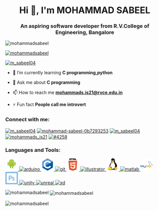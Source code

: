 <h1 align="center">Hi 👋, I'm MOHAMMAD SABEEL</h1>
<h3 align="center">An aspiring software developer from R.V.College of Engineering, Bangalore</h3>

<p align="left"> <img src="https://komarev.com/ghpvc/?username=mohammadsabeel&label=Profile%20views&color=0e75b6&style=flat" alt="mohammadsabeel" /> </p>

<p align="left"> <a href="https://github.com/ryo-ma/github-profile-trophy"><img src="https://github-profile-trophy.vercel.app/?username=mohammadsabeel" alt="mohammadsabeel" /></a> </p>

<p align="left"> <a href="https://twitter.com/m_sabeel04" target="blank"><img src="https://img.shields.io/twitter/follow/m_sabeel04?logo=twitter&style=for-the-badge" alt="m_sabeel04" /></a> </p>

- 🌱 I’m currently learning **C programming,python**

- 💬 Ask me about **C programming**

- 📫 How to reach me **mohammads.is21@rvce.edu.in**

- ⚡ Fun fact **People call me introvert**

<h3 align="left">Connect with me:</h3>
<p align="left">
<a href="https://twitter.com/m_sabeel04" target="blank"><img align="center" src="https://raw.githubusercontent.com/rahuldkjain/github-profile-readme-generator/master/src/images/icons/Social/twitter.svg" alt="m_sabeel04" height="30" width="40" /></a>
<a href="https://linkedin.com/in/mohammad-sabeel-0b7293253" target="blank"><img align="center" src="https://raw.githubusercontent.com/rahuldkjain/github-profile-readme-generator/master/src/images/icons/Social/linked-in-alt.svg" alt="mohammad-sabeel-0b7293253" height="30" width="40" /></a>
<a href="https://instagram.com/m_sabeel04" target="blank"><img align="center" src="https://raw.githubusercontent.com/rahuldkjain/github-profile-readme-generator/master/src/images/icons/Social/instagram.svg" alt="m_sabeel04" height="30" width="40" /></a>
<a href="https://www.hackerrank.com/mohammads_is21" target="blank"><img align="center" src="https://raw.githubusercontent.com/rahuldkjain/github-profile-readme-generator/master/src/images/icons/Social/hackerrank.svg" alt="mohammads_is21" height="30" width="40" /></a>
<a href="https://discord.gg/#4258" target="blank"><img align="center" src="https://raw.githubusercontent.com/rahuldkjain/github-profile-readme-generator/master/src/images/icons/Social/discord.svg" alt="#4258" height="30" width="40" /></a>
</p>

<h3 align="left">Languages and Tools:</h3>
<p align="left"> <a href="https://developer.android.com" target="_blank" rel="noreferrer"> <img src="https://raw.githubusercontent.com/devicons/devicon/master/icons/android/android-original-wordmark.svg" alt="android" width="40" height="40"/> </a> <a href="https://www.arduino.cc/" target="_blank" rel="noreferrer"> <img src="https://cdn.worldvectorlogo.com/logos/arduino-1.svg" alt="arduino" width="40" height="40"/> </a> <a href="https://www.cprogramming.com/" target="_blank" rel="noreferrer"> <img src="https://raw.githubusercontent.com/devicons/devicon/master/icons/c/c-original.svg" alt="c" width="40" height="40"/> </a> <a href="https://git-scm.com/" target="_blank" rel="noreferrer"> <img src="https://www.vectorlogo.zone/logos/git-scm/git-scm-icon.svg" alt="git" width="40" height="40"/> </a> <a href="https://www.w3.org/html/" target="_blank" rel="noreferrer"> <img src="https://raw.githubusercontent.com/devicons/devicon/master/icons/html5/html5-original-wordmark.svg" alt="html5" width="40" height="40"/> </a> <a href="https://www.adobe.com/in/products/illustrator.html" target="_blank" rel="noreferrer"> <img src="https://www.vectorlogo.zone/logos/adobe_illustrator/adobe_illustrator-icon.svg" alt="illustrator" width="40" height="40"/> </a> <a href="https://www.linux.org/" target="_blank" rel="noreferrer"> <img src="https://raw.githubusercontent.com/devicons/devicon/master/icons/linux/linux-original.svg" alt="linux" width="40" height="40"/> </a> <a href="https://www.mathworks.com/" target="_blank" rel="noreferrer"> <img src="https://upload.wikimedia.org/wikipedia/commons/2/21/Matlab_Logo.png" alt="matlab" width="40" height="40"/> </a> <a href="https://www.mysql.com/" target="_blank" rel="noreferrer"> <img src="https://raw.githubusercontent.com/devicons/devicon/master/icons/mysql/mysql-original-wordmark.svg" alt="mysql" width="40" height="40"/> </a> <a href="https://www.photoshop.com/en" target="_blank" rel="noreferrer"> <img src="https://raw.githubusercontent.com/devicons/devicon/master/icons/photoshop/photoshop-line.svg" alt="photoshop" width="40" height="40"/> </a> <a href="https://unity.com/" target="_blank" rel="noreferrer"> <img src="https://www.vectorlogo.zone/logos/unity3d/unity3d-icon.svg" alt="unity" width="40" height="40"/> </a> <a href="https://unrealengine.com/" target="_blank" rel="noreferrer"> <img src="https://raw.githubusercontent.com/kenangundogan/fontisto/036b7eca71aab1bef8e6a0518f7329f13ed62f6b/icons/svg/brand/unreal-engine.svg" alt="unreal" width="40" height="40"/> </a> <a href="https://www.adobe.com/products/xd.html" target="_blank" rel="noreferrer"> <img src="https://cdn.worldvectorlogo.com/logos/adobe-xd.svg" alt="xd" width="40" height="40"/> </a> </p>

<p><img align="left" src="https://github-readme-stats.vercel.app/api/top-langs?username=mohammadsabeel&show_icons=true&locale=en&layout=compact" alt="mohammadsabeel" /></p>

<p>&nbsp;<img align="center" src="https://github-readme-stats.vercel.app/api?username=mohammadsabeel&show_icons=true&locale=en" alt="mohammadsabeel" /></p>

<p><img align="center" src="https://github-readme-streak-stats.herokuapp.com/?user=mohammadsabeel&" alt="mohammadsabeel" /></p>

